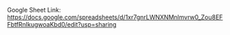 Google Sheet Link: https://docs.google.com/spreadsheets/d/1xr7gnrLWNXNMnlmvrw0_Zou8EFFbtfRnIkugwoaKbd0/edit?usp=sharing
